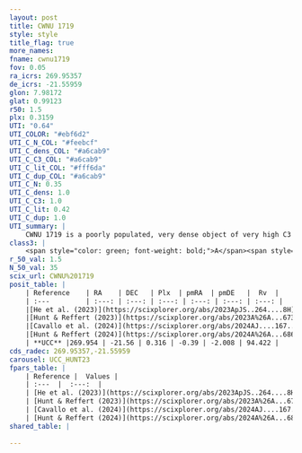```yaml
---
layout: post
title: CWNU 1719
style: style
title_flag: true
more_names: 
fname: cwnu1719
fov: 0.05
ra_icrs: 269.95357
de_icrs: -21.55959
glon: 7.98172
glat: 0.99123
r50: 1.5
plx: 0.3159
UTI: "0.64"
UTI_COLOR: "#ebf6d2"
UTI_C_N_COL: "#feebcf"
UTI_C_dens_COL: "#a6cab9"
UTI_C_C3_COL: "#a6cab9"
UTI_C_lit_COL: "#fff6da"
UTI_C_dup_COL: "#a6cab9"
UTI_C_N: 0.35
UTI_C_dens: 1.0
UTI_C_C3: 1.0
UTI_C_lit: 0.42
UTI_C_dup: 1.0
UTI_summary: |
    CWNU 1719 is a poorly populated, very dense object of very high C3 quality. It was recently reported in the literature.
class3: |
    <span style="color: green; font-weight: bold;">A</span><span style="color: green; font-weight: bold;">A</span>
r_50_val: 1.5
N_50_val: 35
scix_url: CWNU%201719
posit_table: |
    | Reference    | RA    | DEC   | Plx  | pmRA  | pmDE   |  Rv  |
    | :---         | :---: | :---: | :---: | :---: | :---: | :---: |
    |[He et al. (2023)](https://scixplorer.org/abs/2023ApJS..264....8H) | 269.956 | -21.554 | 0.324 | -0.424 | -2.004 | -13.05 |
    |[Hunt & Reffert (2023)](https://scixplorer.org/abs/2023A%26A...673A.114H) | 269.958 | -21.558 | 0.312 | -0.394 | -1.991 | 40.696 |
    |[Cavallo et al. (2024)](https://scixplorer.org/abs/2024AJ....167...12C) | 269.957 | -21.556 | 0.314 | -- | -- | -- |
    |[Hunt & Reffert (2024)](https://scixplorer.org/abs/2024A%26A...686A..42H) | 269.958 | -21.558 | 0.312 | -0.394 | -1.991 | 40.696 |
    | **UCC** |269.954 | -21.56 | 0.316 | -0.39 | -2.008 | 94.422 | 
cds_radec: 269.95357,-21.55959
carousel: UCC_HUNT23
fpars_table: |
    | Reference |  Values |
    | :---  |  :---:  |
    | [He et al. (2023)](https://scixplorer.org/abs/2023ApJS..264....8H) | `A0=5.6, m-M=12.55, logAge=6.45` |
    | [Hunt & Reffert (2023)](https://scixplorer.org/abs/2023A%26A...673A.114H) | `AV50=4.803, diffAV50=2.287, MOD50=12.219, logAge50=7.25` |
    | [Cavallo et al. (2024)](https://scixplorer.org/abs/2024AJ....167...12C) | `AV50=4.93, dMod50=11.89, logAge50=7.06, [Fe/H]50=-0.24` |
    | [Hunt & Reffert (2024)](https://scixplorer.org/abs/2024A%26A...686A..42H) | `MassJ=1278.49` |
shared_table: |
    
---
```

